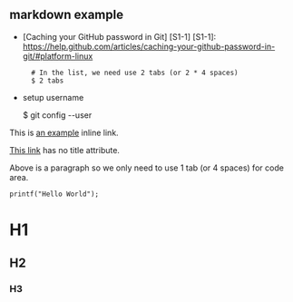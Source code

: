 markdown example
-------------------------
- [Caching your GitHub password in Git] [S1-1]
[S1-1]: https://help.github.com/articles/caching-your-github-password-in-git/#platform-linux

        # In the list, we need use 2 tabs (or 2 * 4 spaces)
        $ 2 tabs

- setup username

    $ git config --user

This is [an example](http://example.com/ "Title") inline link.

[This link](http://example.net/) has no title attribute.

Above is a paragraph so we only need to use 1 tab (or 4 spaces) for code area.

    printf("Hello World");

# H1 #
## H2 ##
### H3 ###


